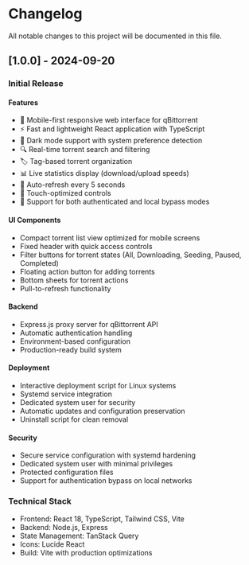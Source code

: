 # Changelog

All notable changes to this project will be documented in this file.

## [1.0.0] - 2024-09-20

### Initial Release

#### Features
- 📱 Mobile-first responsive web interface for qBittorrent
- ⚡ Fast and lightweight React application with TypeScript
- 🌙 Dark mode support with system preference detection
- 🔍 Real-time torrent search and filtering
- 🏷️ Tag-based torrent organization
- 📊 Live statistics display (download/upload speeds)
- 🔄 Auto-refresh every 5 seconds
- 🎯 Touch-optimized controls
- 🔐 Support for both authenticated and local bypass modes

#### UI Components
- Compact torrent list view optimized for mobile screens
- Fixed header with quick access controls
- Filter buttons for torrent states (All, Downloading, Seeding, Paused, Completed)
- Floating action button for adding torrents
- Bottom sheets for torrent actions
- Pull-to-refresh functionality

#### Backend
- Express.js proxy server for qBittorrent API
- Automatic authentication handling
- Environment-based configuration
- Production-ready build system

#### Deployment
- Interactive deployment script for Linux systems
- Systemd service integration
- Dedicated system user for security
- Automatic updates and configuration preservation
- Uninstall script for clean removal

#### Security
- Secure service configuration with systemd hardening
- Dedicated system user with minimal privileges
- Protected configuration files
- Support for authentication bypass on local networks

### Technical Stack
- Frontend: React 18, TypeScript, Tailwind CSS, Vite
- Backend: Node.js, Express
- State Management: TanStack Query
- Icons: Lucide React
- Build: Vite with production optimizations